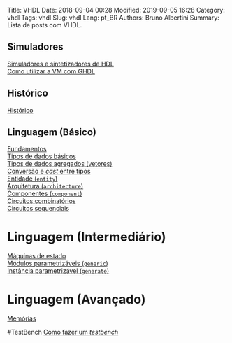 Title: VHDL
Date: 2018-09-04 00:28
Modified: 2019-09-05 16:28
Category: vhdl
Tags: vhdl
Slug: vhdl
Lang: pt_BR
Authors: Bruno Albertini
Summary: Lista de posts com VHDL.


## Simuladores
[Simuladores e sintetizadores de HDL]({filename}../vhdl/o_simulators_pt.md)  
[Como utilizar a VM com GHDL]({filename}../vhdl/o_vmghdl_pt.md)  

## Histórico
[Histórico]({filename}../vhdl/o_history_pt.md)  

## Linguagem (Básico)
[Fundamentos]({filename}../vhdl/l_fundamentals_pt.md)  
[Tipos de dados básicos]({filename}../vhdl/l_datatypes_pt.md)  
[Tipos de dados agregados (vetores)]({filename}../vhdl/l_array_aggregates_pt.md)  
[Conversão e _cast_ entre tipos]({filename}../vhdl/l_conversion_pt.md)  
[Entidade (`entity`)]({filename}../vhdl/l_entity_pt.md)  
[Arquitetura (`architecture`)]({filename}../vhdl/l_architecture_pt.md)  
[Componentes (`component`)]({filename}../vhdl/l_component_pt.md)  
[Circuitos combinatórios]({filename}../vhdl/g_combinatory_pt.md)  
[Circuitos sequenciais]({filename}../vhdl/g_sequential_pt.md)  


# Linguagem (Intermediário)
[Máquinas de estado]({filename}../vhdl/g_fsm_pt.md)  
[Módulos parametrizáveis (`generic`)]({filename}../vhdl/l_generic_pt.md)  
[Instância parametrizável (`generate`)]({filename}../vhdl/l_generate_pt.md)  

# Linguagem (Avançado)
[Memórias]({filename}../vhdl/b_memory_pt.md)  

#TestBench
[Como fazer um _testbench_]({filename}../vhdl/g_testbench_pt.md)  
